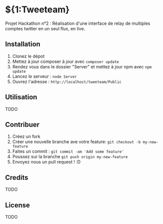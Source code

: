 # ${1:Tweeteam}
Projet Hackathon n°2 : Réalisation d'une interface de relay de multiples comptes twitter en un seul flux, en live.
## Installation
1. Clonez le dépot
2. Mettez à jour composer à jour avec `composer update`
3. Rendez vous dans le dossier "Server" et mettez à jour npm avec `npm update`
4. Lancez le serveur : `node Server`
5. Ouvrez l\'adresse : `http://localhost/tweeteam/Public`
## Utilisation
TODO
## Contribuer
1. Créez un fork
2. Créer une nouvelle branche ave votre feature: `git checkout -b my-new-feature`
3. Faites un commit : `git commit -am 'Add some feature'`
4. Poussez sur la branche `git push origin my-new-feature`
5. Envoyez nous un pull request ! :D
## Credits
TODO
## License
TODO
